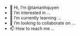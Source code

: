 - 👋 Hi, I’m @tamanhquyen
- 👀 I’m interested in ...
- 🌱 I’m currently learning ...
- 💞️ I’m looking to collaborate on ...
- 📫 How to reach me ...

<!---
tamanhquyen/tamanhquyen is a ✨ special ✨ repository because its `README.md` (this file) appears on your GitHub profile.
You can click the Preview link to take a look at your changes.
--->
